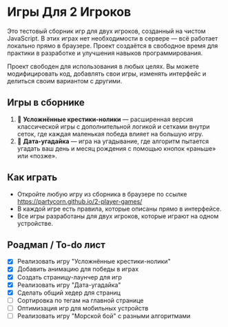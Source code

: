 # Игры Для 2 Игроков

Это тестовый сборник игр для двух игроков, созданный на чистом JavaScript. В этих играх нет необходимости в сервере — всё работает локально прямо в браузере. Проект создаётся в свободное время для практики в разработке и улучшения навыков программирования.

Проект свободен для использования в любых целях. Вы можете модифицировать код, добавлять свои игры, изменять интерфейс и делиться своим вариантом с другими.

## Игры в сборнике

1. 👥 **Усложнённые крестики-нолики** — расширенная версия классической игры с дополнительной логикой и сетками внутри сеток, где каждая маленькая победа влияет на большую игру.
2. 👤 **Дата-угадайка** — игра на угадывание, где алгоритм пытается угадать ваш день и месяц рождения с помощью кнопок «раньше» или «позже».

## Как играть

* Откройте любую игру из сборника в браузере по ссылке https://partycorn.github.io/2-player-games/
* В каждой игре есть правила, которые описаны прямо в интерфейсе.
* Все игры разработаны для двух игроков, которые играют на одном устройстве.

## Роадмап / To-do лист

* [X]  Реализовать игру "Усложнённые крестики-нолики"
* [X]  Добавить анимацию для победы в играх
* [X]  Создать страницу-лаунчер для игр
* [X]  Реализовать игру "Дата-угадайка"
* [X]  Сделать общий хедер для страниц
* [ ]  Сортировка по тегам на главной странице
* [ ]  Оптимизация игр для мобильных устройств
* [ ]  Реализовать игру "Морской бой" с разными алгоритмами
